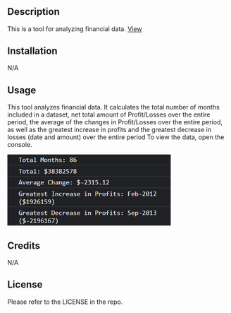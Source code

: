 # <My-financial-Analysis-Tool>

## Description

This is a tool for analyzing financial data.
[View](https://eula-snow.github.io/bootstrap-portfolio/)

## Installation

N/A

## Usage

This tool analyzes financial data. It calculates the total number of months included in a dataset, net total amount of Profit/Losses over the entire period, the average of the changes in Profit/Losses over the entire period, as well as the greatest increase in profits and the greatest decrease in losses (date and amount) over the entire period To view the data, open the console.

![data log](/images/screenshot.png)

## Credits

N/A

## License

Please refer to the LICENSE in the repo.
